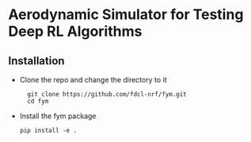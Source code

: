 # Aerodynamic Simulator for Testing Deep RL Algorithms

## Installation

- Clone the repo and change the directory to it
  ```
	git clone https://github.com/fdcl-nrf/fym.git
	cd fym
	```

- Install the fym package
	```
	pip install -e .
	```
